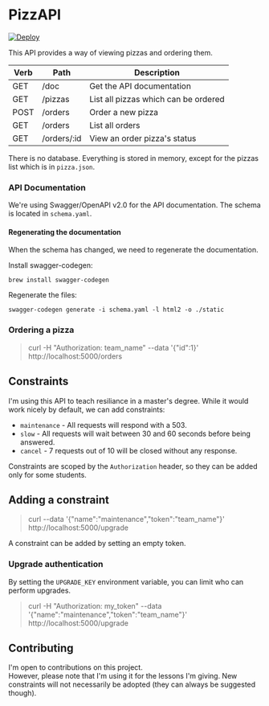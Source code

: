 # PizzAPI

[![Deploy](https://www.herokucdn.com/deploy/button.png)](https://heroku.com/deploy)

This API provides a way of viewing pizzas and ordering them.

| Verb | Path        | Description                          |
|------|-------------|--------------------------------------|
| GET  | /doc        | Get the API documentation            |
| GET  | /pizzas     | List all pizzas which can be ordered |
| POST | /orders     | Order a new pizza                    |
| GET  | /orders     | List all orders                      |
| GET  | /orders/:id | View an order pizza's status         |

There is no database. Everything is stored in memory, except for the pizzas list which is in `pizza.json`.

### API Documentation

We're using Swagger/OpenAPI v2.0 for the API documentation. The schema is located in `schema.yaml`.

#### Regenerating the documentation

When the schema has changed, we need to regenerate the documentation.

Install swagger-codegen:

```
brew install swagger-codegen
```

Regenerate the files:

```
swagger-codegen generate -i schema.yaml -l html2 -o ./static
```

### Ordering a pizza

> curl -H "Authorization: team_name" --data '{"id":1}' http://localhost:5000/orders

## Constraints

I'm using this API to teach resiliance in a master's degree. While it would work nicely by default, we can add constraints:

* `maintenance` - All requests will respond with a 503.
* `slow` - All requests will wait between 30 and 60 seconds before being answered.
* `cancel` - 7 requests out of 10 will be closed without any response.

Constraints are scoped by the `Authorization` header, so they can be added only for some students.

## Adding a constraint

> curl --data '{"name":"maintenance","token":"team_name"}' http://localhost:5000/upgrade

A constraint can be added by setting an empty token.

### Upgrade authentication

By setting the `UPGRADE_KEY` environment variable, you can limit who can perform upgrades.

> curl -H "Authorization: my_token" --data '{"name":"maintenance","token":"team_name"}' http://localhost:5000/upgrade

## Contributing

I'm open to contributions on this project.  
However, please note that I'm using it for the lessons I'm giving. New constraints will not necessarily be adopted (they can always be suggested though).
